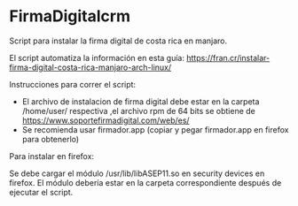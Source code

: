 # FirmaDigitalcrm
Script para instalar la firma digital de costa rica en manjaro.

El script automatiza la información en esta guía: https://fran.cr/instalar-firma-digital-costa-rica-manjaro-arch-linux/

Instrucciones para correr el script:

- El archivo de instalacion de firma digital debe estar en la carpeta /home/user/ respectiva ,el archivo rpm de 64 bits se obtiene de https://www.soportefirmadigital.com/web/es/
- Se recomienda usar firmador.app (copiar y pegar firmador.app en firefox para obtenerlo)


Para instalar en firefox:

Se debe cargar el módulo /usr/lib/libASEP11.so en security devices en firefox. El módulo debería estar en la carpeta correspondiente 
después de ejecutar el script.
